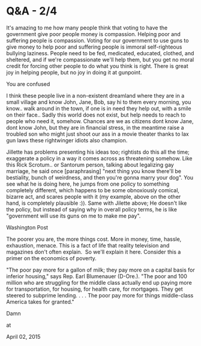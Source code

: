 # Q&A - 2/4
It's amazing to me how many people think that voting to have the government give poor people money is compassion. Helping poor and suffering people is compassion. Voting for our government to use guns to give money to help poor and suffering people is immoral self-righteous bullying laziness. People need to be fed, medicated, educated, clothed, and sheltered, and if we're compassionate we'll help them, but you get no moral credit for forcing other people to do what you think is right. There is great joy in helping people, but no joy in doing it at gunpoint.

You are confused

I think these people live in a non-existent dreamland where they are in a small village and know John, Jane, Bob, say hi to them every morning, you know.. walk around in the town, if one is in need they help out, with a smile on their face.. Sadly this world does not exist, but help needs to reach to people who need it, somehow. Chances are we as citizens dont know Jane, dont know John, but they are in financial stress, in the meantime raise a troubled son who might just shoot our ass in a movie theater thanks to lax gun laws these rightwinger idiots also champion.

Jillette has problems presenting his ideas too; rightists do this all the time; exaggerate a policy in a way it comes across as threatening somehow. Like this Rick Scrotum.. or Santorum person, talking about legalizing gay marriage, he said once [paraphrasing] "next thing you know there'll be bestiality, bunch of weirdness, and then you're gonna marry your dog". You see what he is doing here, he jumps from one policy to something completely different, which happens to be some obnoxiously comical, bizarre act, and scares people with it (my example, above on the other hand, is completely plausible :)). Same with Jilette above; He doesn't like the policy, but instead of saying why in overall policy terms, he is like "government will use its guns on me to make me pay".

Washington Post

The poorer you are, the more things cost. More in money, time, hassle, exhaustion, menace. This is a fact of life that reality television and magazines don't often explain.  So we'll explain it here. Consider this a primer on the economics of poverty.

"The poor pay more for a gallon of milk; they pay more on a capital basis for inferior housing," says Rep. Earl Blumenauer (D-Ore.). "The poor and 100 million who are struggling for the middle class actually end up paying more for transportation, for housing, for health care, for mortgages. They get steered to subprime lending. . . . The poor pay more for things middle-class America takes for granted."

Damn








at

April 02, 2015
















